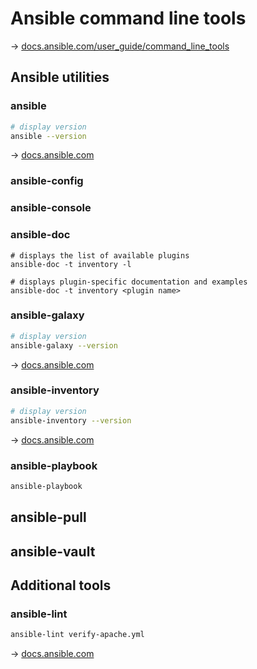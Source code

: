 # Ansible command line tools

→ [docs.ansible.com/user_guide/command_line_tools](https://docs.ansible.com/ansible/latest/user_guide/command_line_tools.html)

## Ansible utilities

### ansible

```bash
# display version
ansible --version
```

→ [docs.ansible.com](https://docs.ansible.com/ansible/latest/cli/ansible.html)

### ansible-config

### ansible-console

### ansible-doc

```doc
# displays the list of available plugins
ansible-doc -t inventory -l

# displays plugin-specific documentation and examples
ansible-doc -t inventory <plugin name>
```

### ansible-galaxy

```bash
# display version
ansible-galaxy --version
```

→ [docs.ansible.com](https://docs.ansible.com/ansible/latest/cli/ansible-galaxy.html)

### ansible-inventory

```bash
# display version
ansible-inventory --version
```

→ [docs.ansible.com](https://docs.ansible.com/ansible/latest/cli/ansible-inventory.html)

### ansible-playbook

```bash
ansible-playbook
```

## ansible-pull

## ansible-vault

## Additional tools

### ansible-lint

```bash
ansible-lint verify-apache.yml
```

→ [docs.ansible.com](https://ansible-lint.readthedocs.io/en/latest/)
